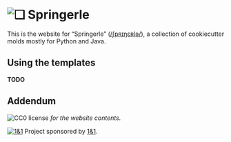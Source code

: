 # ![❏](https://raw.github.com/Springerle/springerle.github.io/master/static/img/logo-64.png) Springerle

This is the website for “Springerle” ([/ʃpʀɪŋɛʀlə/](https://translate.google.com/#de/de/Springerle)),
a collection of cookiecutter molds mostly for Python and Java.


## Using the templates

**TODO**


## Addendum

![CC0 license](http://img.shields.io/badge/license-CC0-red.svg) *for the website contents.*

[![1&1](https://raw.githubusercontent.com/1and1/1and1.github.io/master/images/1and1-logo-42.png)](https://github.com/1and1)
Project sponsored by [1&1](https://github.com/1and1).
